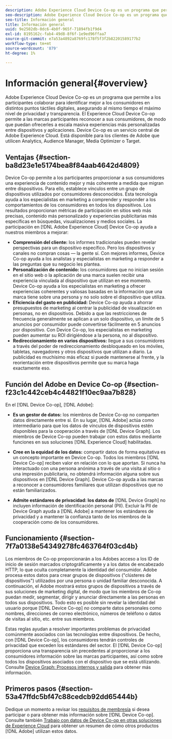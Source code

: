```yaml
---
description: Adobe Experience Cloud Device Co-op es un programa que permite a los participantes colaborar para identificar mejor a los consumidores en distintos puntos táctiles digitales, asegurando al mismo tiempo el máximo nivel de privacidad y transparencia. El Experience Cloud Device Co-op permite a las marcas participantes reconocer a sus consumidores, de modo que puedan ofrecerles a escala masiva experiencias más personalizadas entre dispositivos y aplicaciones. Device Co-op es un servicio central de Adobe Experience Cloud. Está disponible para los clientes de Adobe que utilicen Analytics, Audience Manager, Media Optimizer o Target.
seo-description: Adobe Experience Cloud Device Co-op es un programa que permite a los participantes colaborar para identificar mejor a los consumidores en distintos puntos táctiles digitales, asegurando al mismo tiempo el máximo nivel de privacidad y transparencia. El Experience Cloud Device Co-op permite a las marcas participantes reconocer a sus consumidores, de modo que puedan ofrecerles a escala masiva experiencias más personalizadas entre dispositivos y aplicaciones. Device Co-op es un servicio central de Adobe Experience Cloud. Está disponible para los clientes de Adobe que utilicen Analytics, Audience Manager, Media Optimizer o Target.
seo-title: Información general
title: Información general
uuid: 9e2502db-0dc6-4b0f-965f-71894fb1f9d4
exl-id: 8195162c-fab4-49d8-8f6f-1e9ed96ffaa7
source-git-commit: e7a53a4892a8769fc178f5f3f2b82201589177b2
workflow-type: tm+mt
source-wordcount: '879'
ht-degree: 1%

---
```


# Información general{#overview}

Adobe Experience Cloud Device Co-op es un programa que permite a los participantes colaborar para identificar mejor a los consumidores en distintos puntos táctiles digitales, asegurando al mismo tiempo el máximo nivel de privacidad y transparencia. El Experience Cloud Device Co-op permite a las marcas participantes reconocer a sus consumidores, de modo que puedan ofrecerles a escala masiva experiencias más personalizadas entre dispositivos y aplicaciones. Device Co-op es un servicio central de Adobe Experience Cloud. Está disponible para los clientes de Adobe que utilicen Analytics, Audience Manager, Media Optimizer o Target.

## Ventajas {#section-ba8d23e1e5174bea8f84aab4642d4809}

Device Co-op permite a los participantes proporcionar a sus consumidores una experiencia de contenido mejor y más coherente a medida que migran entre dispositivos. Para ello, establece vínculos entre un grupo de dispositivos utilizados por consumidores desconocidos. Esta tecnología ayuda a los especialistas en marketing a comprender y responder a los comportamientos de los consumidores en todos los dispositivos. Los resultados proporcionan métricas de participación en sitios web más precisas, contenido más personalizado y experiencias publicitarias más específicas en búsquedas, visualizaciones y medios sociales. La participación en [!DNL Adobe Experience Cloud] Device Co-op ayuda a nuestros miembros a mejorar:

* **Comprensión del cliente:**  los informes tradicionales pueden revelar perspectivas para un dispositivo específico. Pero los dispositivos y canales no compran cosas — la gente sí. Con mejores informes, Device Co-op ayuda a los analistas y especialistas en marketing a responder a las preguntas que su negocio les plantea.
* **Personalización de contenido:** los consumidores que no inician sesión en el sitio web o la aplicación de una marca suelen recibir una experiencia vinculada al dispositivo que utilizan en ese momento. Device Co-op ayuda a los especialistas en marketing a ofrecer experiencias coherentes y valiosas basadas en la información que una marca tiene sobre una persona y no solo sobre el dispositivo que utiliza.
* **Eficiencia del gasto en publicidad:**  Device Co-op ayuda a ahorrar presupuestos de marketing al centrar la publicidad de visualización en personas, no en dispositivos. Debido a que las restricciones de frecuencia generalmente se aplican a un solo dispositivo, un límite de 5 anuncios por consumidor puede convertirse fácilmente en 5 anuncios por dispositivo. Con Device Co-op, los especialistas en marketing pueden aumentar su ROI dirigiéndose a la persona, no al dispositivo.
* **Redireccionamiento en varios dispositivos:**  llegue a sus consumidores a través del poder de redireccionamiento desbloqueado en los móviles, tabletas, navegadores y otros dispositivos que utilizan a diario. La publicidad es muchísimo más eficaz si puede mantenerse al frente, y la reorientación entre dispositivos permite que su marca haga exactamente eso.

<!--
we may not want to share info in this with customers who have not signed. Also, removed directory from S3.
<p>Download our white-paper, <a href="https://marketing-stage.adobe.com/resources/help/en_US/mcdc/downloads/what_to_expect.pdf" format="https" scope="external"> What to Expect from the Device Co-op</a> for more information. </p>
-->

## Función del Adobe en Device Co-op {#section-f23c1c442ceb4c44821f10ec9aa7b828}

En el [!DNL Device Co-op], [!DNL Adobe]:

* **Es un gestor de datos:**  los miembros de Device Co-op no comparten datos directamente entre sí. En su lugar, [!DNL Adobe] actúa como intermediario para que los datos de vínculos de dispositivos estén disponibles para la cooperación a través de [!DNL Device Graph]. Los miembros de Device Co-op pueden trabajar con estos datos mediante funciones en sus soluciones [!DNL Experience Cloud] habilitadas.

* **Cree en la equidad de los datos:** compartir datos de forma equitativa es un concepto importante en Device Co-op. Todos los miembros [!DNL Device Co-op] reciben valor en relación con lo que aportan. Si nunca ha interactuado con una persona anónima a través de una visita al sitio o una impresión publicitaria, no obtendrá información alguna sobre sus dispositivos en [!DNL Device Graph]. Device Co-op ayuda a las marcas a reconocer a consumidores familiares que utilizan dispositivos que no están familiarizados.

* **Admite estándares de privacidad: los datos de** [!DNL Device Graph]  no incluyen información de identificación personal (PII). Excluir la PII de Device Graph ayuda a [!DNL Adobe] a mantener los estándares de privacidad y a mantener la confianza tanto de los miembros de la cooperación como de los consumidores.

## Funcionamiento {#section-7f7a0138e54349278fc463764f03cd4b}

Los miembros de Co-op proporcionarán a los Adobes acceso a los ID de inicio de sesión marcados criptográficamente y a los datos de encabezado HTTP, lo que oculta completamente la identidad del consumidor. Adobe procesa estos datos para crear grupos de dispositivos (&quot;clústeres de dispositivos&quot;) utilizados por una persona o unidad familiar desconocida. A continuación, el Adobe mostrará estos grupos de dispositivos a través de sus soluciones de marketing digital, de modo que los miembros de Co-op puedan medir, segmentar, dirigir y anunciar directamente a las personas en todos sus dispositivos. Todo esto es posible sin revelar la identidad del usuario porque [!DNL Device Co-op] *no* comparte datos personales como nombres, direcciones de correo electrónico, números de teléfono o datos de visitas al sitio, etc. entre sus miembros.

Estas reglas ayudan a resolver importantes problemas de privacidad comúnmente asociados con las tecnologías entre dispositivos. De hecho, con [!DNL Device Co-op], los consumidores tendrán controles de privacidad que exceden los estándares del sector. El [!DNL Device Co-op] proporciona una transparencia sin precedentes al proporcionar a los consumidores información sobre las marcas participantes, así como sobre todos los dispositivos asociados con el dispositivo que se está utilizando. Consulte [Device Graph: Procesos internos y salida](../processes/links.md#concept-e9526af3476b478aab7c57b9ed0bab7c) para obtener más información.

## Primeros pasos {#section-53a47ffdc5bf47c88cedcb92dd65444b}

Dedique un momento a revisar los [requisitos de membresía](../about/requirements.md#concept-31d3d165d22546afbedf023d32ad3a43) si desea participar o para obtener más información sobre [!DNL Device Co-op]. Consulte también [Trabajo con datos de Device Co-op en otras soluciones de Experience Cloud](../other-solutions/other-solutions.md#concept-46278a50cfca4e1ab83a3b35077a585f) para obtener un resumen de cómo otros productos [!DNL Adobe] utilizan estos datos.
